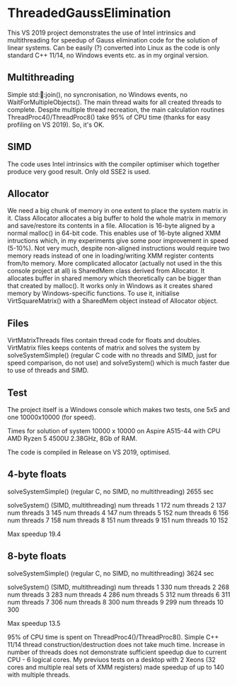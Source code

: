# ThreadedGaussElimination

This VS 2019 project demonstrates the use of Intel intrinsics and multithreading for speedup of Gauss elimination code for the solution of linear systems. Can be easily (?) converted into Linux as the code is only standard C++ 11/14, no Windows events etc. as in my orginal version. 

Multithreading
--------------
Simple std::thread::join(), no syncronisation, no Windows events, no WaitForMultipleObjects(). The main thread waits for all created threads to complete. Despite multiple thread recreation, the main calculation routines ThreadProc4()/ThreadProc8() take 95% of CPU time (thanks for easy profiling on VS 2019). So, it's OK.

SIMD
----
The code uses Intel intrinsics with the compiler optimiser which together produce very good result. Only old SSE2 is used.

Allocator
---------
We need a big chunk of memory in one extent to place the system matrix in it.
Class Allocator allocates a big buffer to hold the whole matrix in memory and save/restore its contents in a file. Allocation is 16-byte aligned by a normal malloc() in 64-bit code. This enables use of 16-byte aligned XMM intructions which, in my experiments give some poor improvement in speed (5-10%). Not very much, despite non-aligned instructions would require two memory reads instead of one in loading/writing XMM register contents from/to memory.
More complicated allocator (actually not used in the this console project at all) is SharedMem class derived from Allocator. It allocates buffer in shared memory which theoretically can be bigger than that created by malloc(). It works only in Windows as it creates shared memory by Windows-specific functions. To use it, initialise VirtSquareMatrix() with a SharedMem object instead of Allocator object. 

Files
-----
VirtMatrixThreads files contain thread code for floats and doubles. VirtMatrix files keeps contents of matrix and solves the system by solveSystemSimple() (regular C code with no threads and SIMD, just for speed comparison, do not use) and solveSystem() which is much faster due to use of threads and SIMD.

Test
----
The project itself is a Windows console which makes two tests, one 5x5 and one 10000x10000 (for speed).

Times for solution of system 10000 x 10000 on Aspire A515-44 with CPU AMD Ryzen 5 4500U 2.38GHz, 8Gb of RAM.

  The code is compiled in Release on VS 2019, optimised.

  4-byte floats
  -------------

  solveSystemSimple() (regular C, no SIMD, no multithreading)     2655 sec

  solveSystem() (SIMD, multithreading)
  num threads 1                                                    172
  num threads 2                                                    137
  num threads 3                                                    145
  num threads 4                                                    147
  num threads 5                                                    152
  num threads 6                                                    156
  num threads 7                                                    158
  num threads 8                                                    151
  num threads 9                                                    151
  num threads 10                                                   152

  Max speedup 19.4


  8-byte floats
  -------------

  solveSystemSimple() (regular C, no SIMD, no multithreading)     3624 sec

  solveSystem() (SIMD, multithreading)
  num threads 1                                                    330
  num threads 2                                                    268
  num threads 3                                                    283
  num threads 4                                                    286
  num threads 5                                                    312
  num threads 6                                                    311
  num threads 7                                                    306
  num threads 8                                                    300
  num threads 9                                                    299
  num threads 10                                                   300

  Max speedup 13.5

95% of CPU time is spent on ThreadProc4()/ThreadProc8(). Simple C++ 11/14 thread construction/destruction does not take much time.
Increase in number of threads does not demonstrate sufficient speedup due to current CPU - 6 logical cores. My previuos tests on a desktop with 2 Xeons (32 cores and multiple real sets of XMM registers) made speedup of up to 140 with multiple threads.

